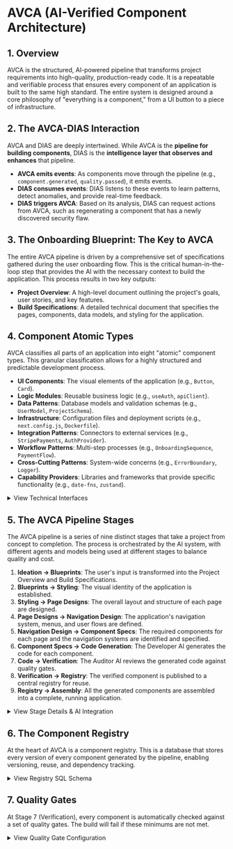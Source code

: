 # AVCA (AI-Verified Component Architecture)

## 1. Overview

AVCA is the structured, AI-powered pipeline that transforms project requirements into high-quality, production-ready code. It is a repeatable and verifiable process that ensures every component of an application is built to the same high standard. The entire system is designed around a core philosophy of "everything is a component," from a UI button to a piece of infrastructure.

## 2. The AVCA-DIAS Interaction

AVCA and DIAS are deeply intertwined. While AVCA is the **pipeline for building components**, DIAS is the **intelligence layer that observes and enhances** that pipeline.

*   **AVCA emits events**: As components move through the pipeline (e.g., `component.generated`, `quality.passed`), it emits events.
*   **DIAS consumes events**: DIAS listens to these events to learn patterns, detect anomalies, and provide real-time feedback.
*   **DIAS triggers AVCA**: Based on its analysis, DIAS can request actions from AVCA, such as regenerating a component that has a newly discovered security flaw.

## 3. The Onboarding Blueprint: The Key to AVCA

The entire AVCA pipeline is driven by a comprehensive set of specifications gathered during the user onboarding flow. This is the critical human-in-the-loop step that provides the AI with the necessary context to build the application. This process results in two key outputs:

*   **Project Overview**: A high-level document outlining the project's goals, user stories, and key features.
*   **Build Specifications**: A detailed technical document that specifies the pages, components, data models, and styling for the application.

## 4. Component Atomic Types

AVCA classifies all parts of an application into eight "atomic" component types. This granular classification allows for a highly structured and predictable development process.

*   **UI Components**: The visual elements of the application (e.g., `Button`, `Card`).
*   **Logic Modules**: Reusable business logic (e.g., `useAuth`, `apiClient`).
*   **Data Patterns**: Database models and validation schemas (e.g., `UserModel`, `ProjectSchema`).
*   **Infrastructure**: Configuration files and deployment scripts (e.g., `next.config.js`, `Dockerfile`).
*   **Integration Patterns**: Connectors to external services (e.g., `StripePayments`, `AuthProvider`).
*   **Workflow Patterns**: Multi-step processes (e.g., `OnboardingSequence`, `PaymentFlow`).
*   **Cross-Cutting Patterns**: System-wide concerns (e.g., `ErrorBoundary`, `Logger`).
*   **Capability Providers**: Libraries and frameworks that provide specific functionality (e.g., `date-fns`, `zustand`).

<details>
<summary>View Technical Interfaces</summary>

```typescript
// 1. UI Components
interface UIComponent {
  name: string;
  props: TypedProps;
  render: () => JSX.Element;
  styles: TailwindClasses;
  accessibility: A11yRequirements;
}

// 2. Logic Modules
interface LogicModule {
  name: string;
  dependencies: string[];
  exports: Function | Object;
  sideEffects: boolean;
}

// 3. Data Patterns
interface DataPattern {
  model: PrismaModel;
  schema: ZodSchema;
  migrations: Migration[];
  seeds?: SeedData;
}

// 4. Infrastructure
interface Infrastructure {
  config: EnvironmentConfig;
  scripts: DeploymentScript[];
  monitoring: HealthCheck[];
}

// 5. Integration Patterns
interface IntegrationPattern {
  service: ExternalService;
  wrapper: AbstractionLayer;
  fallback: ErrorStrategy;
  testing: MockStrategy;
}

// 6. Workflow Patterns
interface WorkflowPattern {
  steps: WorkflowStep[];
  transitions: StateTransition[];
  rollback: RollbackStrategy;
}

// 7. Cross-Cutting Patterns
interface CrossCuttingPattern {
  targets: ComponentType[];
  implementation: Middleware | HOC | Hook;
  configuration: Config;
}

// 8. Capability Providers
interface CapabilityProvider {
  need: string;
  preferred: Library;
  alternatives: Library[];
  selectionCriteria: Criteria;
}
```
</details>

## 5. The AVCA Pipeline Stages

The AVCA pipeline is a series of nine distinct stages that take a project from concept to completion. The process is orchestrated by the AI system, with different agents and models being used at different stages to balance quality and cost.

1.  **Ideation → Blueprints**: The user's input is transformed into the Project Overview and Build Specifications.
2.  **Blueprints → Styling**: The visual identity of the application is established.
3.  **Styling → Page Designs**: The overall layout and structure of each page are designed.
4.  **Page Designs → Navigation Design**: The application's navigation system, menus, and user flows are defined.
5.  **Navigation Design → Component Specs**: The required components for each page and the navigation systems are identified and specified.
6.  **Component Specs → Code Generation**: The Developer AI generates the code for each component.
7.  **Code → Verification**: The Auditor AI reviews the generated code against quality gates.
8.  **Verification → Registry**: The verified component is published to a central registry for reuse.
9.  **Registry → Assembly**: All the generated components are assembled into a complete, running application.

<details>
<summary>View Stage Details & AI Integration</summary>

| Stage | Input | Output | Worker / AI Model | Duration |
| :--- | :--- | :--- | :--- | :--- |
| **1. Blueprints** | User Chat | 15 Blueprint Docs | **Developer AI (Opus)** | 5-10 min |
| **2. Styling** | Blueprints | style-config.json | **Developer AI (Sonnet)** | 2-3 min |
| **3. Page Designs** | Style Config | Page Layouts | **Developer AI (Sonnet)** | 10-15 min |
| **4. Navigation** | Page Designs | Navigation Map | **Developer AI (Sonnet)** | 2-3 min |
| **5. Component Specs**| Page Designs | component_reqs.json | **Developer AI (Haiku)**| 1-2 min |
| **6. Code Generation**| Component Specs | Component Code | **Developer AI (Sonnet)** | 30s / comp |
| **7. Verification**| Generated Code | Quality Report | **Auditor AI (Opus)**| 1-2 min / comp |
| **8. Registry** | Verified Code | Registry Entry | **System (Haiku)** | 10s |
| **9. Assembly** | All Components| Complete App | **Developer AI (Haiku)** | 2-5 min |

*Note: The AI model is dynamically selected based on the complexity of the stage. This is a key cost-optimization strategy, reducing the overall pipeline cost by over 80% by using less expensive models for less complex tasks.*

</details>

## 6. The Component Registry

At the heart of AVCA is a component registry. This is a database that stores every version of every component generated by the pipeline, enabling versioning, reuse, and dependency tracking.

<details>
<summary>View Registry SQL Schema</summary>

```sql
CREATE TABLE component_registry (
  id UUID PRIMARY KEY,
  name VARCHAR(255) UNIQUE NOT NULL,
  type VARCHAR(50) NOT NULL, -- atomic unit type
  version VARCHAR(20) NOT NULL,
  props_schema JSONB NOT NULL,
  dependencies JSONB DEFAULT '[]',
  quality_scores JSONB NOT NULL,
  usage_count INTEGER DEFAULT 0,
  created_at TIMESTAMP DEFAULT NOW(),
  updated_at TIMESTAMP DEFAULT NOW()
);

CREATE INDEX idx_component_type ON component_registry(type);
CREATE INDEX idx_quality_scores ON component_registry((quality_scores->>'overall'));
```
</details>

## 7. Quality Gates

At Stage 7 (Verification), every component is automatically checked against a set of quality gates. The build will fail if these minimums are not met.

<details>
<summary>View Quality Gate Configuration</summary>

```typescript
interface QualityGate {
  coverage: { min: 80 }; // Minimum 80% test coverage
  security: { min: 9.0 }; // Minimum 9/10 security score
  performance: { min: 90 }; // Minimum 90/100 performance score
  accessibility: { standard: 'WCAG_AA' }; // Must meet WCAG AA standard
  typing: { strict: true }; // Must pass TypeScript strict mode
}
```
</details>
